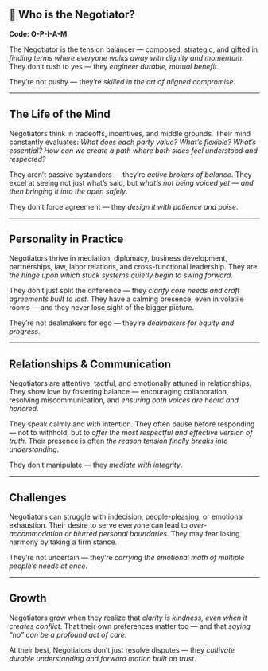 ## 🤝 Who is the Negotiator?  
**Code: O-P-I-A-M**

The Negotiator is the tension balancer — composed, strategic, and gifted in *finding terms where everyone walks away with dignity and momentum*. They don’t rush to yes — they *engineer durable, mutual benefit*.

They’re not pushy — they’re *skilled in the art of aligned compromise*.

---

## The Life of the Mind

Negotiators think in tradeoffs, incentives, and middle grounds. Their mind constantly evaluates: *What does each party value? What’s flexible? What’s essential? How can we create a path where both sides feel understood and respected?*

They aren’t passive bystanders — they’re *active brokers of balance*. They excel at seeing not just what’s said, but *what’s not being voiced yet — and then bringing it into the open safely*.

They don’t force agreement — they *design it with patience and poise*.

---

## Personality in Practice

Negotiators thrive in mediation, diplomacy, business development, partnerships, law, labor relations, and cross-functional leadership. They are *the hinge upon which stuck systems quietly begin to swing forward*.

They don’t just split the difference — they *clarify core needs and craft agreements built to last*. They have a calming presence, even in volatile rooms — and they never lose sight of the bigger picture.

They’re not dealmakers for ego — they’re *dealmakers for equity and progress*.

---

## Relationships & Communication

Negotiators are attentive, tactful, and emotionally attuned in relationships. They show love by fostering balance — encouraging collaboration, resolving miscommunication, and *ensuring both voices are heard and honored*.

They speak calmly and with intention. They often pause before responding — not to withhold, but to *offer the most respectful and effective version of truth*. Their presence is often *the reason tension finally breaks into understanding*.

They don’t manipulate — they *mediate with integrity*.

---

## Challenges

Negotiators can struggle with indecision, people-pleasing, or emotional exhaustion. Their desire to serve everyone can lead to *over-accommodation or blurred personal boundaries*. They may fear losing harmony by taking a firm stance.

They’re not uncertain — they’re *carrying the emotional math of multiple people’s needs at once*.

---

## Growth

Negotiators grow when they realize that *clarity is kindness, even when it creates conflict*. That their own preferences matter too — and that *saying “no” can be a profound act of care*.

At their best, Negotiators don’t just resolve disputes — they *cultivate durable understanding and forward motion built on trust*.
